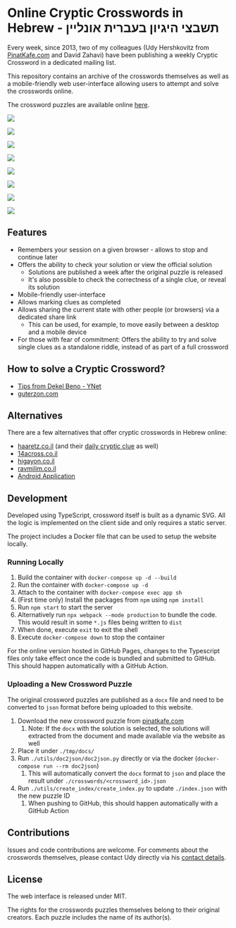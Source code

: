 
# Online Cryptic Crosswords in Hebrew - תשבצי היגיון בעברית אונליין

Every week, since 2013, two of my colleagues (Udy Hershkovitz from [PinatKafe.com](https://pinatkafe.com) and David Zahavi)
have been publishing a weekly Cryptic Crossword in a dedicated mailing list.

This repository contains an archive of the crosswords themselves as well as a mobile-friendly web 
user-interface allowing users to attempt and solve the crosswords online. 

The crossword puzzles are available online [here](https://dvd848.github.io/cryptic-crossword/).

![](screenshots/game1.png)

![](screenshots/game2.png)

![](screenshots/game3.png)

![](screenshots/game4.png)

![](screenshots/game5.png)

![](screenshots/game6.png)

![](screenshots/game7.png)

![](screenshots/game8.png)

## Features

 * Remembers your session on a given browser - allows to stop and continue later
 * Offers the ability to check your solution or view the official solution
   * Solutions are published a week after the original puzzle is released
   * It's also possible to check the correctness of a single clue, or reveal its solution
 * Mobile-friendly user-interface
 * Allows marking clues as completed
 * Allows sharing the current state with other people (or browsers) via a dedicated share link
   * This can be used, for example, to move easily between a desktop and a mobile device
 * For those with fear of commitment: Offers the ability to try and solve single clues as a standalone riddle, instead of as part of a full crossword

## How to solve a Cryptic Crossword?

 * [Tips from Dekel Beno - YNet](https://www.ynet.co.il/articles/0,7340,L-5455858,00.html)
 * [guterzon.com](http://www.guterzon.com/chida/learn.htm)

## Alternatives

There are a few alternatives that offer cryptic crosswords in Hebrew online:

 * [haaretz.co.il](https://www.haaretz.co.il/gallery/xword) (and their [daily cryptic clue](https://www.haaretz.co.il/riddles/2023-12-27/ty-article-static-ext/.premium/0000018b-7abc-d1da-a1bb-7fbcccb00000) as well)
 * [14across.co.il](https://www.14across.co.il/)
 * [higayon.co.il](http://www.higayon.co.il/)
 * [ravmilim.co.il](https://blog.ravmilim.co.il/tasbetson/)
 * [Android Application](https://play.google.com/store/apps/details?id=crosswords.higayon)

## Development

Developed using TypeScript, crossword itself is built as a dynamic SVG.
All the logic is implemented on the client side and only requires a static server.

The project includes a Docker file that can be used to setup the website locally.  

### Running Locally

 1. Build the container with `docker-compose up -d --build`
 2. Run the container with `docker-compose up -d`
 3. Attach to the container with `docker-compose exec app sh`
 4. (First time only) Install the packages from `npm` using `npm install`
 5. Run `npm start` to start the server
 6. Alternatively run `npx webpack --mode production` to bundle the code. This would result in some `*.js` files being written to `dist`
 7. When done, execute `exit` to exit the shell
 8. Execute `docker-compose down` to stop the container

For the online version hosted in GitHub Pages, changes to the Typescript files only take effect once the code is bundled and submitted to GitHub.  
This should happen automatically with a GitHub Action.

### Uploading a New Crossword Puzzle

The original crossword puzzles are published as a `docx` file and need to be converted to `json` format before being uploaded to this website.

 1. Download the new crossword puzzle from [pinatkafe.com](https://pinatkafe.com/%d7%aa%d7%a9%d7%91%d7%a6%d7%99-%d7%94%d7%92%d7%99%d7%95%d7%9f/)
    1. Note: If the `docx` with the solution is selected, the solutions will extracted from the document and made available via the website as well
 2. Place it under `./tmp/docs/`
 3. Run `./utils/doc2json/doc2json.py` directly or via the docker (`docker-compose run --rm doc2json`)
    1. This will automatically convert the `docx` format to `json` and place the result under `./crosswords/<crossword_id>.json`
 4. Run `./utils/create_index/create_index.py` to update `./index.json` with the new puzzle ID
    1. When pushing to GitHub, this should happen automatically with a GitHub Action

## Contributions

Issues and code contributions are welcome. For comments about the crosswords themselves, please contact Udy directly via his
[contact details](https://pinatkafe.com/%d7%90%d7%95%d7%93%d7%95%d7%aa/).

## License

The web interface is released under MIT.

The rights for the crosswords puzzles themselves belong to their original creators. Each puzzle includes the name of its author(s).